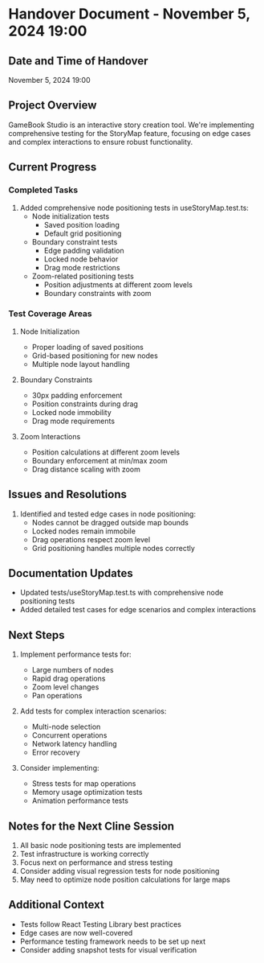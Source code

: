 # Handover Document - November 5, 2024 19:00

## Date and Time of Handover
November 5, 2024 19:00

## Project Overview
GameBook Studio is an interactive story creation tool. We're implementing comprehensive testing for the StoryMap feature, focusing on edge cases and complex interactions to ensure robust functionality.

## Current Progress

### Completed Tasks
1. Added comprehensive node positioning tests in useStoryMap.test.ts:
   - Node initialization tests
     * Saved position loading
     * Default grid positioning
   - Boundary constraint tests
     * Edge padding validation
     * Locked node behavior
     * Drag mode restrictions
   - Zoom-related positioning tests
     * Position adjustments at different zoom levels
     * Boundary constraints with zoom

### Test Coverage Areas
1. Node Initialization
   - Proper loading of saved positions
   - Grid-based positioning for new nodes
   - Multiple node layout handling

2. Boundary Constraints
   - 30px padding enforcement
   - Position constraints during drag
   - Locked node immobility
   - Drag mode requirements

3. Zoom Interactions
   - Position calculations at different zoom levels
   - Boundary enforcement at min/max zoom
   - Drag distance scaling with zoom

## Issues and Resolutions
1. Identified and tested edge cases in node positioning:
   - Nodes cannot be dragged outside map bounds
   - Locked nodes remain immobile
   - Drag operations respect zoom level
   - Grid positioning handles multiple nodes correctly

## Documentation Updates
- Updated tests/useStoryMap.test.ts with comprehensive node positioning tests
- Added detailed test cases for edge scenarios and complex interactions

## Next Steps
1. Implement performance tests for:
   - Large numbers of nodes
   - Rapid drag operations
   - Zoom level changes
   - Pan operations

2. Add tests for complex interaction scenarios:
   - Multi-node selection
   - Concurrent operations
   - Network latency handling
   - Error recovery

3. Consider implementing:
   - Stress tests for map operations
   - Memory usage optimization tests
   - Animation performance tests

## Notes for the Next Cline Session
1. All basic node positioning tests are implemented
2. Test infrastructure is working correctly
3. Focus next on performance and stress testing
4. Consider adding visual regression tests for node positioning
5. May need to optimize node position calculations for large maps

## Additional Context
- Tests follow React Testing Library best practices
- Edge cases are now well-covered
- Performance testing framework needs to be set up next
- Consider adding snapshot tests for visual verification
